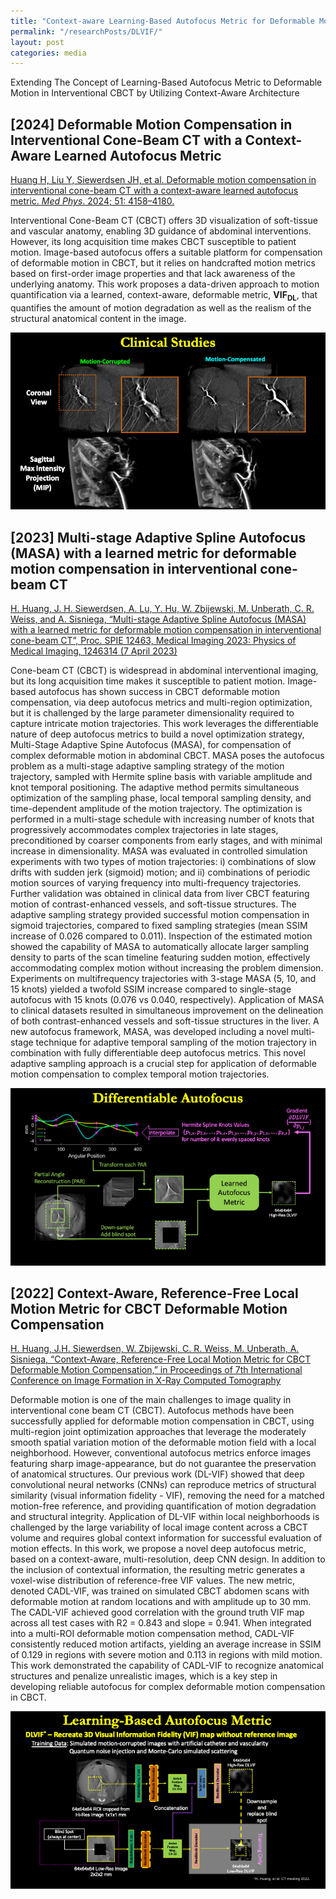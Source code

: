 ```yaml
---
title: "Context-aware Learning-Based Autofocus Metric for Deformable Motion in Interventional CBCT"
permalink: "/researchPosts/DLVIF/"
layout: post
categories: media
---
```


Extending The Concept of Learning-Based Autofocus Metric to Deformable Motion in Interventional CBCT by Utilizing Context-Aware Architecture

## [2024] Deformable Motion Compensation in Interventional Cone-Beam CT with a Context-Aware Learned Autofocus Metric

[Huang H, Liu Y, Siewerdsen JH, et al. Deformable motion compensation in interventional cone-beam CT with a context-aware learned autofocus metric. *Med Phys*. 2024; 51: 4158–4180. ](https://doi.org/10.1002/mp.17125.)

Interventional Cone-Beam CT (CBCT) offers 3D visualization of soft-tissue and vascular anatomy, enabling 3D guidance of abdominal interventions. However, its long acquisition time makes CBCT susceptible to patient motion. Image-based autofocus offers a suitable platform for compensation of deformable motion in CBCT, but it relies on handcrafted motion metrics based on first-order image properties and that lack awareness of the underlying anatomy. This work proposes a data-driven approach to motion quantification via a learned, context-aware, deformable metric, $\mathbf{VI⁢F_{D⁢L}}$, that quantifies the amount of motion degradation as well as the realism of the structural anatomical content in the image.

<p align='center'>
  <img src="/researchPosts/DefDLVIF/images/clinicalCase.png" alt="Rigid Motion Compensation on Cadaver Head" title="LDSDE Results" style="zoom:100%;">
</p>


## [2023] Multi-stage Adaptive Spline Autofocus (MASA) with a learned metric for deformable motion compensation in interventional cone-beam CT

[H. Huang, J. H. Siewerdsen, A. Lu, Y. Hu, W. Zbijewski, M. Unberath, C. R. Weiss, and A. Sisniega, “Multi-stage Adaptive Spline Autofocus (MASA) with a learned metric for deformable motion compensation in interventional cone-beam CT”, Proc. SPIE 12463, Medical Imaging 2023: Physics of Medical Imaging, 1246314 (7 April 2023)](https://doi.org/10.1117/12.2654361)

Cone-beam CT (CBCT) is widespread in abdominal interventional imaging, but its long acquisition time makes it susceptible to patient motion. Image-based autofocus has shown success in CBCT deformable motion compensation, via deep autofocus metrics and multi-region optimization, but it is challenged by the large parameter dimensionality required to capture intricate motion trajectories. This work leverages the differentiable nature of deep autofocus metrics to build a novel optimization strategy, Multi-Stage Adaptive Spine Autofocus (MASA), for compensation of complex deformable motion in abdominal CBCT. MASA poses the autofocus problem as a multi-stage adaptive sampling strategy of the motion trajectory, sampled with Hermite spline basis with variable amplitude and knot temporal positioning. The adaptive method permits simultaneous optimization of the sampling phase, local temporal sampling density, and time-dependent amplitude of the motion trajectory. The optimization is performed in a multi-stage schedule with increasing number of knots that progressively accommodates complex trajectories in late stages, preconditioned by coarser components from early stages, and with minimal increase in dimensionality. MASA was evaluated in controlled simulation experiments with two types of motion trajectories: i) combinations of slow drifts with sudden jerk (sigmoid) motion; and ii) combinations of periodic motion sources of varying frequency into multi-frequency trajectories. Further validation was obtained in clinical data from liver CBCT featuring motion of contrast-enhanced vessels, and soft-tissue structures. The adaptive sampling strategy provided successful motion compensation in sigmoid trajectories, compared to fixed sampling strategies (mean SSIM increase of 0.026 compared to 0.011). Inspection of the estimated motion showed the capability of MASA to automatically allocate larger sampling density to parts of the scan timeline featuring sudden motion, effectively accommodating complex motion without increasing the problem dimension. Experiments on multifrequency trajectories with 3-stage MASA (5, 10, and 15 knots) yielded a twofold SSIM increase compared to single-stage autofocus with 15 knots (0.076 vs 0.040, respectively). Application of MASA to clinical datasets resulted in simultaneous improvement on the delineation of both contrast-enhanced vessels and soft-tissue structures in the liver. A new autofocus framework, MASA, was developed including a novel multi-stage technique for adaptive temporal sampling of the motion trajectory in combination with fully differentiable deep autofocus metrics. This novel adaptive sampling approach is a crucial step for application of deformable motion compensation to complex temporal motion trajectories.

<p align='center'>
  <img src="/researchPosts/DefDLVIF/images/autofocus.png" alt="Rigid Motion Compensation on Cadaver Head" title="LDSDE Results" style="zoom:100%;">
</p>

## [2022] Context-Aware, Reference-Free Local Motion Metric for CBCT Deformable Motion Compensation

[H. Huang, J.H. Siewerdsen, W. Zbijewski, C. R. Weiss, M. Unberath, A. Sisniega, “Context-Aware, Reference-Free Local Motion Metric for CBCT Deformable Motion Compensation,” in Proceedings of 7th International Conference on Image Formation in X-Ray Computed Tomography](https://doi.org/10.1117/12.2646857) 

Deformable motion is one of the main challenges to image quality in interventional cone beam CT (CBCT). Autofocus methods have been successfully applied for deformable motion compensation in CBCT, using multi-region joint optimization approaches that leverage the moderately smooth spatial variation motion of the deformable motion field with a local neighborhood. However, conventional autofocus metrics enforce images featuring sharp image-appearance, but do not guarantee the preservation of anatomical structures. Our previous work (DL-VIF) showed that deep convolutional neural networks (CNNs) can reproduce metrics of structural similarity (visual information fidelity - VIF), removing the need for a matched motion-free reference, and providing quantification of motion degradation and structural integrity. Application of DL-VIF within local neighborhoods is challenged by the large variability of local image content across a CBCT volume and requires global context information for successful evaluation of motion effects. In this work, we propose a novel deep autofocus metric, based on a context-aware, multi-resolution, deep CNN design. In addition to the inclusion of contextual information, the resulting metric generates a voxel-wise distribution of reference-free VIF values. The new metric, denoted CADL-VIF, was trained on simulated CBCT abdomen scans with deformable motion at random locations and with amplitude up to 30 mm. The CADL-VIF achieved good correlation with the ground truth VIF map across all test cases with R2 = 0.843 and slope = 0.941. When integrated into a multi-ROI deformable motion compensation method, CADL-VIF consistently reduced motion artifacts, yielding an average increase in SSIM of 0.129 in regions with severe motion and 0.113 in regions with mild motion. This work demonstrated the capability of CADL-VIF to recognize anatomical structures and penalize unrealistic images, which is a key step in developing reliable autofocus for complex deformable motion compensation in CBCT.

<p align='center'>
  <img src="/researchPosts/DefDLVIF/images/network.png" alt="Rigid Motion Compensation on Cadaver Head" title="LDSDE Results" style="zoom:100%;">
</p>


